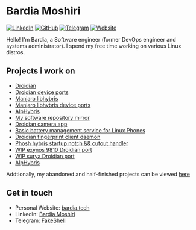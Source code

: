 # Bardia Moshiri

[![LinkedIn](https://img.shields.io/badge/LinkedIn-000?style=flat&logoColor=blue&logo=linkedin)](https://www.linkedin.com/in/bardia-moshiri)
[![GitHub](https://img.shields.io/badge/-GitHub-000?style=flat&logo=github)](https://www.github.com/FakeShell)
[![Telegram](https://img.shields.io/badge/-Telegram-000?&logoColor=0088cc&logo=telegram)](https://t.me/FakeShell)
[![Website](https://img.shields.io/badge/Portfolio-000000?style=flat&logo=About.me)](https://bardia.tech)

Hello! I'm Bardia, a Software engineer (former DevOps engineer and systems administrator). I spend my free time working on various Linux distros.

## Projects i work on
- [Droidian](https://github.com/droidian)
- [Droidian device ports](https://github.com/droidian-devices)
- [Manjaro libhybris](https://github.com/manjaro-libhybris)
- [Manjaro libhybris device ports](https://github.com/manjaro-libhybris-devices)
- [AlpHybris](https://github.com/alphybris)
- [My software repository mirror](https://mirror.bardia.tech)
- [Droidian camera app](https://github.com/droidian/droidian-camera)
- [Basic battery management service for Linux Phones](https://github.com/FakeShell/batman)
- [Droidian fingerprint client daemon](https://github.com/droidian/droidian-fpd-client)
- [Phosh hybris startup notch && cutout handler](https://github.com/droidian/overlay-reader/tree/droidian/getcutout)
- [WIP exynos 9810 Droidian port](https://github.com/Sexynos)
- [WIP surya Droidian port](https://github.com/droidian-surya)
- [AlpHybris](https://github.com/alphybris)

Addtionally, my abandoned and half-finished projects can be viewed [here](https://github.com/FakeShell-old)

## Get in touch
- Personal Website: [bardia.tech](https://bardia.tech)
- LinkedIn: [Bardia Moshiri](https://www.linkedin.com/in/bardia-moshiri)
- Telegram: [FakeShell](https://t.me/fakeshell)
